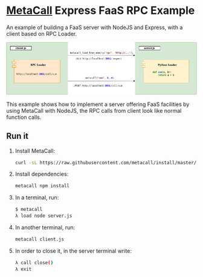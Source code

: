 # [MetaCall](https://github.com/metacall/core/) Express FaaS RPC Example

An example of building a FaaS server with NodeJS and Express, with a client based on RPC Loader.

![Architecture](architecture.png)

This example shows how to implement a server offering FaaS facilities by using MetaCall with NodeJS, the RPC calls from client look like normal function calls.

## Run it

1) Install MetaCall:
    ```sh
    curl -sL https://raw.githubusercontent.com/metacall/install/master/install.sh | sh
    ```

2) Install dependencies:
    ```sh
    metacall npm install
    ```

3) In a terminal, run:
    ```sh
    $ metacall
    λ load node server.js
    ```

4) In another terminal, run:
    ```sh
    metacall client.js
    ```

5) In order to close it, in the server terminal write:
    ```sh
    λ call close()
    λ exit
    ```
